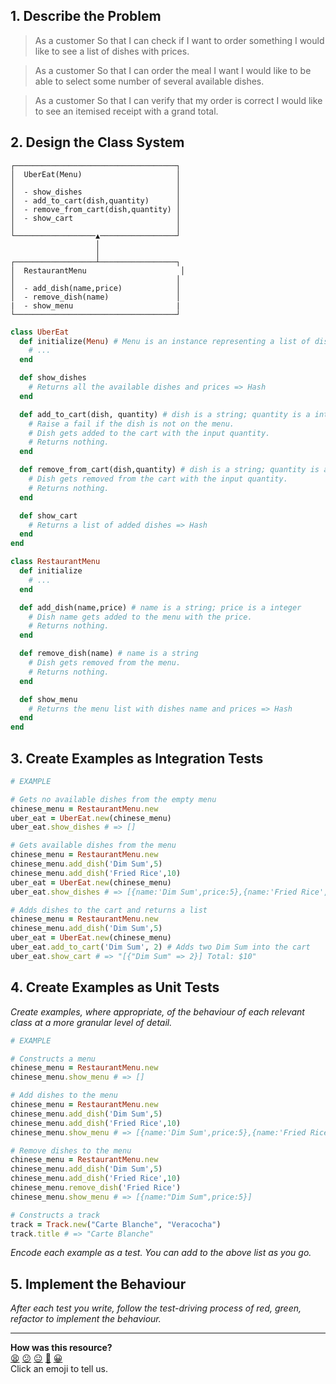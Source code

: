 ## 1. Describe the Problem

> As a customer
> So that I can check if I want to order something
> I would like to see a list of dishes with prices.

> As a customer
> So that I can order the meal I want
> I would like to be able to select some number of several available dishes.

> As a customer
> So that I can verify that my order is correct
> I would like to see an itemised receipt with a grand total.

## 2. Design the Class System

```
┌────────────────────────────────────┐
│  UberEat(Menu)                     │
│                                    │
│  - show_dishes                     │
│  - add_to_cart(dish,quantity)      │
│  - remove_from_cart(dish,quantity) │
│  - show_cart                       │
│                                    │
└──────────────────▲─────────────────┘
                   │
                   │
┌──────────────────┴─────────────────┐
│  RestaurantMenu                     │
│                                    │
│  - add_dish(name,price)            │
│  - remove_dish(name)               │
|  - show_menu                       |
└────────────────────────────────────┘
```

```ruby
class UberEat
  def initialize(Menu) # Menu is an instance representing a list of dishes
    # ...
  end

  def show_dishes
    # Returns all the available dishes and prices => Hash
  end

  def add_to_cart(dish, quantity) # dish is a string; quantity is a integer
    # Raise a fail if the dish is not on the menu.
    # Dish gets added to the cart with the input quantity.
    # Returns nothing.
  end

  def remove_from_cart(dish,quantity) # dish is a string; quantity is a integer
    # Dish gets removed from the cart with the input quantity.
    # Returns nothing.
  end

  def show_cart
    # Returns a list of added dishes => Hash
  end
end

class RestaurantMenu
  def initialize
    # ...
  end

  def add_dish(name,price) # name is a string; price is a integer
    # Dish name gets added to the menu with the price.
    # Returns nothing.
  end

  def remove_dish(name) # name is a string
    # Dish gets removed from the menu.
    # Returns nothing.
  end

  def show_menu
    # Returns the menu list with dishes name and prices => Hash
  end
end
```

## 3. Create Examples as Integration Tests

```ruby
# EXAMPLE

# Gets no available dishes from the empty menu
chinese_menu = RestaurantMenu.new
uber_eat = UberEat.new(chinese_menu)
uber_eat.show_dishes # => []

# Gets available dishes from the menu
chinese_menu = RestaurantMenu.new
chinese_menu.add_dish('Dim Sum',5)
chinese_menu.add_dish('Fried Rice',10)
uber_eat = UberEat.new(chinese_menu)
uber_eat.show_dishes # => [{name:'Dim Sum',price:5},{name:'Fried Rice',price:10}]

# Adds dishes to the cart and returns a list
chinese_menu = RestaurantMenu.new
chinese_menu.add_dish('Dim Sum',5)
uber_eat = UberEat.new(chinese_menu)
uber_eat.add_to_cart('Dim Sum', 2) # Adds two Dim Sum into the cart
uber_eat.show_cart # => "[{"Dim Sum" => 2}] Total: $10"
```

## 4. Create Examples as Unit Tests

_Create examples, where appropriate, of the behaviour of each relevant class at
a more granular level of detail._

```ruby
# EXAMPLE

# Constructs a menu
chinese_menu = RestaurantMenu.new
chinese_menu.show_menu # => []

# Add dishes to the menu
chinese_menu = RestaurantMenu.new
chinese_menu.add_dish('Dim Sum',5)
chinese_menu.add_dish('Fried Rice',10)
chinese_menu.show_menu # => [{name:'Dim Sum',price:5},{name:'Fried Rice',price:10}]

# Remove dishes to the menu
chinese_menu = RestaurantMenu.new
chinese_menu.add_dish('Dim Sum',5)
chinese_menu.add_dish('Fried Rice',10)
chinese_menu.remove_dish('Fried Rice')
chinese_menu.show_menu # => [{name:"Dim Sum",price:5}]

# Constructs a track
track = Track.new("Carte Blanche", "Veracocha")
track.title # => "Carte Blanche"
```

_Encode each example as a test. You can add to the above list as you go._

## 5. Implement the Behaviour

_After each test you write, follow the test-driving process of red, green,
refactor to implement the behaviour._

<!-- BEGIN GENERATED SECTION DO NOT EDIT -->

---

**How was this resource?**  
[😫](https://airtable.com/shrUJ3t7KLMqVRFKR?prefill_Repository=makersacademy%2Fgolden-square&prefill_File=resources%2Fmulti_class_recipe_template.md&prefill_Sentiment=😫) [😕](https://airtable.com/shrUJ3t7KLMqVRFKR?prefill_Repository=makersacademy%2Fgolden-square&prefill_File=resources%2Fmulti_class_recipe_template.md&prefill_Sentiment=😕) [😐](https://airtable.com/shrUJ3t7KLMqVRFKR?prefill_Repository=makersacademy%2Fgolden-square&prefill_File=resources%2Fmulti_class_recipe_template.md&prefill_Sentiment=😐) [🙂](https://airtable.com/shrUJ3t7KLMqVRFKR?prefill_Repository=makersacademy%2Fgolden-square&prefill_File=resources%2Fmulti_class_recipe_template.md&prefill_Sentiment=🙂) [😀](https://airtable.com/shrUJ3t7KLMqVRFKR?prefill_Repository=makersacademy%2Fgolden-square&prefill_File=resources%2Fmulti_class_recipe_template.md&prefill_Sentiment=😀)  
Click an emoji to tell us.

<!-- END GENERATED SECTION DO NOT EDIT -->
